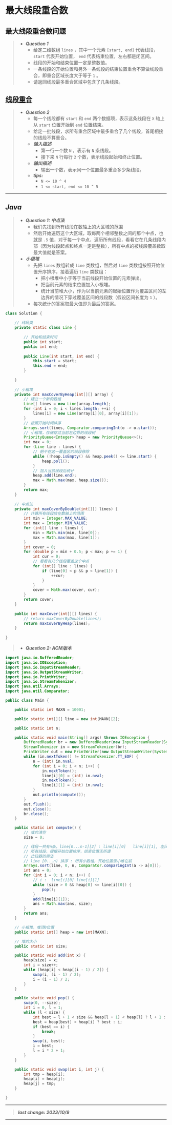 # 最大线段重合数

## 最大线段重合数问题

> - ***Question 1***
>   - 给定二维数组 `lines` ，其中一个元素 `[start, end]` 代表线段， `start` 代表开始位置， `end` 代表结束位置，左右都是闭区间。
>   - 线段的开始和结束位置一定是整数值。
>   - 一条线段的开始位置和另外一条线段的结束位置重合不算做线段重合，即重合区域长度大于等于 `1` 。
>   - 请返回线段最多重合区域中包含了几条线段。

## [线段重合](https://www.nowcoder.com/practice/1ae8d0b6bb4e4bcdbf64ec491f63fc37)

> - ***Question 2***
>   - 每一个线段都有 `start` 和 `end` 两个数据项，表示这条线段在 `X` 轴上从 `start` 位置开始到 `end` 位置结束。
>   - 给定一批线段，求所有重合区域中最多重合了几个线段，首尾相接的线段不算重合。
>   - ***输入描述***
>     - 第一行一个数 `N` ，表示有 `N` 条线段。
>     - 接下来 `N` 行每行 `2` 个数，表示线段起始和终止位置。
>   - ***输出描述***
>     - 输出一个数，表示同一个位置最多重合多少条线段。
>   - ***tips:***
>     - `N <= 10 ^ 4`
>     - `1 <= start, end <= 10 ^ 5`

---

## *Java*

> - ***Question 1: 中点法***
>   - 我们先找到所有线段在数轴上的大区域的范围
>   - 然后开始遍历这个大区域，取每两个相邻整数之间的那个中点，也就是 `.5` 值，对于每一个中点，遍历所有线段，看看它在几条线段内部（因为线段起点和终点一定是整数），所有中点的被线段覆盖数取最大值就是答案。
> - ***小根堆***
>   - 先把 `lines` 数组转成 `line` 类数组，然后对 `line` 类数组按照开始位置升序排序，接着遍历 `line` 类数组：
>     - 把小根堆中小于等于当前线段开始位置的元素弹出。
>     - 把当前元素的结束位置加入小根堆。
>     - 统计当前堆大小，作为以当前元素的起始位置作为覆盖区间的左边界的情况下穿过覆盖区间的线段数（假设区间长度为 `1` ）。
>   - 每次统计的答案取最大值即为最后的答案。

```java
class Solution {
    
    // 线段类
    private static class Line {
        
        // 开始和结束时间
        public int start;
        public int end;
        
        public Line(int start, int end) {
            this.start = start;
            this.end = end;
        }
        
    }
    
    // 小根堆
    private int maxCoverByHeap(int[][] array) {
        // 建立一个新的数组
        Line[] lines = new Line[array.length];
        for (int i = 0; i < lines.length; ++i) {
            lines[i] = new Line(array[i][0], array[i][1]);
        }
        // 按照开始时间排序
        Arrays.sort(lines, Comparator.comparingInt(o -> o.start));
        // 小根堆，存储穿过当前左边界的线段树
        PriorityQueue<Integer> heap = new PriorityQueue<>();
        int max = 0;
        for (Line line : lines) {
            // 把不在这一覆盖区的线段移除
            while (!heap.isEmpty() && heap.peek() <= line.start) {
                heap.poll();
            }
            // 加入当前线段后统计
            heap.add(line.end);
            max = Math.max(max, heap.size());
        }
        return max;
    }
    
    // 中点法
    private int maxCoverByDouble(int[][] lines) {
        // 计算所有线段放在数轴上的范围
        int min = Integer.MAX_VALUE;
        int max = Integer.MIN_VALUE;
        for (int[] line : lines) {
            min = Math.min(min, line[0]);
            max = Math.max(max, line[1]);
        }
        int cover = 0;
        for (double p = min + 0.5; p < max; p += 1) {
            int cur = 0;
            // 看看有几个线段覆盖这个中点
            for (int[] line : lines) {
                if (line[0] < p && p < line[1]) {
                    ++cur;
                }
            }
            cover = Math.max(cover, cur);
        }
        return cover;
    }
    
    public int maxCover(int[][] lines) {
        // return maxCoverByDouble(lines);
        return maxCoverByHeap(lines);
    }
    
}
```

> - ***Question 2: ACM版本***

```java
import java.io.BufferedReader;
import java.io.IOException;
import java.io.InputStreamReader;
import java.io.OutputStreamWriter;
import java.io.PrintWriter;
import java.io.StreamTokenizer;
import java.util.Arrays;
import java.util.Comparator;

public class Main {

    public static int MAXN = 10001;

    public static int[][] line = new int[MAXN][2];

    public static int n;

    public static void main(String[] args) throws IOException {
        BufferedReader br = new BufferedReader(new InputStreamReader(System.in));
        StreamTokenizer in = new StreamTokenizer(br);
        PrintWriter out = new PrintWriter(new OutputStreamWriter(System.out));
        while (in.nextToken() != StreamTokenizer.TT_EOF) {
            n = (int) in.nval;
            for (int i = 0; i < n; i++) {
                in.nextToken();
                line[i][0] = (int) in.nval;
                in.nextToken();
                line[i][1] = (int) in.nval;
            }
            out.println(compute());
        }
        out.flush();
        out.close();
        br.close();
    }

    public static int compute() {
        // 堆的清空
        size = 0;

        // 线段一共有n条，line[0...n-1][2] : line[i][0]   line[i][1], 左闭右闭
        // 所有线段，根据开始位置排序，结束位置无所谓
        // 比较器的用法
        // line [0...n) 排序 : 所有小数组，开始位置谁小谁在前
        Arrays.sort(line, 0, n, Comparator.comparingInt(a -> a[0]));
        int ans = 0;
        for (int i = 0; i < n; i++) {
            // i :  line[i][0] line[i][1]
            while (size > 0 && heap[0] <= line[i][0]) {
                pop();
            }
            add(line[i][1]);
            ans = Math.max(ans, size);
        }
        return ans;
    }

    // 小根堆，堆顶0位置
    public static int[] heap = new int[MAXN];

    // 堆的大小
    public static int size;

    public static void add(int x) {
        heap[size] = x;
        int i = size++;
        while (heap[i] < heap[(i - 1) / 2]) {
            swap(i, (i - 1) / 2);
            i = (i - 1) / 2;
        }
    }

    public static void pop() {
        swap(0, --size);
        int i = 0, l = 1;
        while (l < size) {
            int best = l + 1 < size && heap[l + 1] < heap[l] ? l + 1 : l;
            best = heap[best] < heap[i] ? best : i;
            if (best == i) {
                break;
            }
            swap(i, best);
            i = best;
            l = i * 2 + 1;
        }
    }

    public static void swap(int i, int j) {
        int tmp = heap[i];
        heap[i] = heap[j];
        heap[j] = tmp;
    }

}
```

---

> ***last change: 2023/10/9***

---
